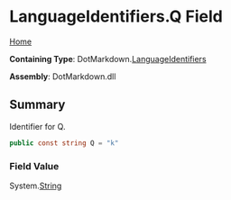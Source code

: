 # LanguageIdentifiers\.Q Field

[Home](../../../README.md)

**Containing Type**: DotMarkdown\.[LanguageIdentifiers](../README.md)

**Assembly**: DotMarkdown\.dll

## Summary

Identifier for Q\.

```csharp
public const string Q = "k"
```

### Field Value

System\.[String](https://docs.microsoft.com/en-us/dotnet/api/system.string)

